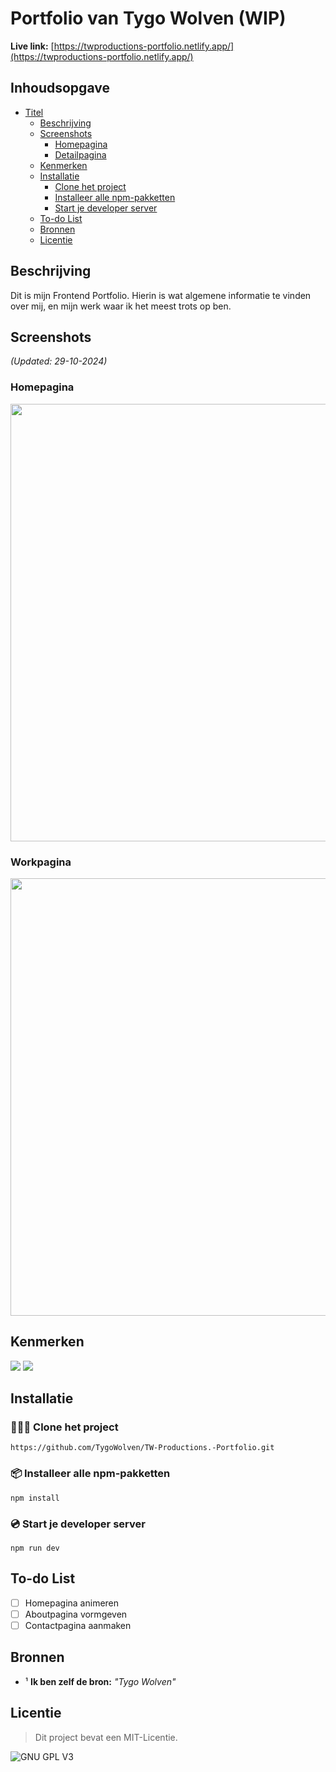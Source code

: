 # Portfolio van Tygo Wolven (WIP)

**Live link:** [https://twproductions-portfolio.netlify.app/](https://twproductions-portfolio.netlify.app/)

## Inhoudsopgave
- [Titel](https://github.com/TygoWolven/Jaar2-Learning-Blog?tab=readme-ov-file#learning-blog-van-tygo-wolven)
  - [Beschrijving](https://github.com/TygoWolven/Jaar2-Learning-Blog?tab=readme-ov-file#beschrijving)
  - [Screenshots](https://github.com/TygoWolven/Jaar2-Learning-Blog?tab=readme-ov-file#screenshots)
    - [Homepagina](https://github.com/TygoWolven/Jaar2-Learning-Blog?tab=readme-ov-file#homepagina)
    - [Detailpagina](https://github.com/TygoWolven/Jaar2-Learning-Blog?tab=readme-ov-file#detailpagina)
  - [Kenmerken](https://github.com/TygoWolven/Jaar2-Learning-Blog?tab=readme-ov-file#kenmerken)
  - [Installatie](https://github.com/TygoWolven/Jaar2-Learning-Blog?tab=readme-ov-file#installatie)
    - [Clone het project](https://github.com/TygoWolven/Jaar2-Learning-Blog?tab=readme-ov-file#-clone-het-project)
    - [Installeer alle npm-pakketten](https://github.com/TygoWolven/Jaar2-Learning-Blog?tab=readme-ov-file#%EF%B8%8F-installeer-alle-npm-pakketten)
    - [Start je developer server](https://github.com/TygoWolven/Jaar2-Learning-Blog?tab=readme-ov-file#%EF%B8%8F-start-je-developer-server)
  - [To-do List](https://github.com/TygoWolven/Jaar2-Learning-Blog?tab=readme-ov-file#to-do-list)
  - [Bronnen](https://github.com/TygoWolven/Jaar2-Learning-Blog?tab=readme-ov-file#bronnen)
  - [Licentie](https://github.com/TygoWolven/Jaar2-Learning-Blog?tab=readme-ov-file#licentie)
## Beschrijving
Dit is mijn Frontend Portfolio. Hierin is wat algemene informatie te vinden over mij, en mijn werk waar ik het meest trots op ben.

## Screenshots 
*(Updated: 29-10-2024)*

### Homepagina
<img width="700" src="https://github.com/user-attachments/assets/e2ccc374-c0b4-44b4-87e4-7fd036b90a98">

### Workpagina
<img width="700" src="https://github.com/user-attachments/assets/770c3df0-db4e-480b-b563-8bb5475f35c7">

## Kenmerken
<img src="https://img.shields.io/badge/Astro-000000?style=for-the-badge&logo=astro&logoColor=white">
<img src="https://img.shields.io/badge/Netlify-00C7B7?style=for-the-badge&logo=netlify&logoColor=white" />

## Installatie

### 🧑‍🤝‍🧑 Clone het project
````
https://github.com/TygoWolven/TW-Productions.-Portfolio.git
````

### 📦️ Installeer alle npm-pakketten
````
npm install
````

### 💿️ Start je developer server
````
npm run dev
````
## To-do List
- [ ] Homepagina animeren
- [ ] Aboutpagina vormgeven
- [ ] Contactpagina aanmaken

## Bronnen
- ¹ **Ik ben zelf de bron:** *"Tygo Wolven"*
  
## Licentie

> Dit project bevat een MIT-Licentie.

![GNU GPL V3](https://www.gnu.org/graphics/gplv3-127x51.png)
